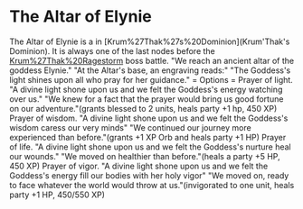 # The Altar of Elynie

The Altar of Elynie is a in [Krum%27Thak%27s%20Dominion](Krum'Thak's Dominion). It is always one of the last nodes before the [Krum%27Thak%20Ragestorm](Krum'Thak) boss battle.
"We reach an ancient altar of the goddess Elynie."
"At the Altar's base, an engraving reads:"
"The Goddess's light shines upon all who pray for her guidance."
= Options =
Prayer of light.
"A divine light shone upon us and we felt the Goddess's energy watching over us."
"We knew for a fact that the prayer would bring us good fortune on our adventure."(grants blessed to 2 units, heals party +1 hp, 450 XP)
Prayer of wisdom.
"A divine light shone upon us and we felt the Goddess's wisdom caress our very minds"
"We continued our journey more experienced than before."(grants +1 XP Orb and heals party +1 HP)
Prayer of life.
"A divine light shone upon us and we felt the Goddess's nurture heal our wounds."
"We moved on healthier than before."(heals a party +5 HP, 450 XP)
Prayer of vigor.
"A divine light shone upon us and we felt the Goddess's energy fill our bodies with her holy vigor"
"We moved on, ready to face whatever the world would throw at us."(invigorated to one unit, heals party +1 HP, 450/550 XP)